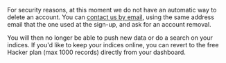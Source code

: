 For security reasons, at this moment we do not have an automatic way to delete an account. You can [contact us by email](mailto:support@algolia.com), using the same address email that the one used at the sign-up, and ask for an account removal.

You will then no longer be able to push new data or do a search on your indices. If you'd like to keep your indices online, you can revert to the free Hacker plan (max 1000 records) directly from your dashboard.
